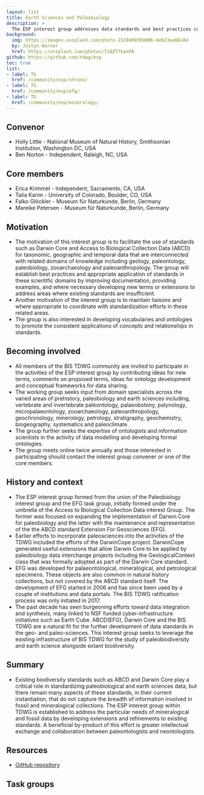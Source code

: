 ```yaml
---
layout: list
title: Earth Sciences and Paleobiology
description: >
  The ESP interest group addresses data standards and best practices concerning information about material samples that support earth science and paleobiology research. Our work will apply emerging methods in data integration, linked open data, and geographic information systems to long established, collection-based disciplines in earth sciences, such as paleontology, chronostratigraphy, and mineralogy.
background:
  img: https://images.unsplash.com/photo-1519409369806-8e923ea66184
  by: Justyn Warner
  href: https://unsplash.com/photos/TzQZTfkanPA
github: https://github.com/tdwg/esp
toc: true
list:
- label: TG
  href: /community/esp/chrono/
- label: TG
  href: /community/esp/efg/
- label: TG
  href: /community/esp/mineralogy/
---
```


## Convenor

- Holly Little - National Museum of Natural History, Smithsonian Institution, Washington DC, USA
- Ben Norton - Independent, Raleigh, NC, USA

## Core members

- Erica Krimmel - Independent, Sacramento, CA, USA
- Talia Karim - University of Colorado, Boulder, CO, USA
- Falko Glöckler - Museum für Naturkunde, Berlin, Germany
- Mareike Petersen - Museum für Naturkunde, Berlin, Germany

## Motivation

- The motivation of this interest group is to facilitate the use of standards such as Darwin Core and Access to Biological Collection Data (ABCD) for taxonomic, geographic and temporal data that are interconnected with related domains of knowledge including geology, paleontology, paleobiology, zooarchaeology and paleoanthropology. The group will establish best practices and appropriate application of standards in these scientific domains by improving documentation, providing examples, and where necessary developing new terms or extensions to address areas where existing standards are insufficient.
- Another motivation of the interest group is to maintain liaisons and where appropriate to coordinate with standardization efforts in these related areas.
- The group is also interested in developing vocabularies and ontologies to promote the consistent applications of concepts and relationships in standards.

## Becoming involved

- All members of the BIS TDWG community are invited to participate in the activities of the ESP interest group by contributing ideas for new terms, comments on proposed terms, ideas for ontology development and conceptual frameworks for data sharing.
- The working group seeks input from domain specialists across the varied areas of prehistory, paleobiology and earth sciences including, vertebrate and invertebrate paleontology, palaeobotony, palynology, micropalaeontology, zooarchaeology, paleoanthropology, geochronology, minerology, petrology, stratigraphy, geochemistry, biogeography, systematics and paleoclimate.
- The group further seeks the expertise of ontologists and information scientists in the activity of data modelling and developing formal ontologies.
- The group meets online twice annually and those interested in participating should contact the interest group convener or one of the core members.

## History and context

- The ESP interest group formed from the union of the Paleobiology interest group and the EFG task group, initially formed under the umbrella of the Access to Biological Collection Data interest Group. The former was focused on expanding the implementation of Darwin Core for paleobiology and the latter with the maintenance and representation of the the ABCD standard Extension For Geosciences (EFG).
- Earlier efforts to incorporate paleosciences into the activities of the TDWG included the efforts of the DarwinCope project. DarwinCope generated useful extensions that allow Darwin Core to be applied by paleobiology data interchange projects including the GeologicalContext class that was formally adopted as part of the Darwin Core standard.
- EFG was developed for palaeontological, mineralogical, and petrological specimens. These objects are also common in natural history collections, but not covered by the ABCD standard itself. The development of EFG started in 2006 and has since been used by a couple of institutions and data portals. The BIS TDWG ratification process was only initiated in 2017.
- The past decade has seen burgeoning efforts toward data integration and synthesis, many linked to NSF funded cyber-infrastructure initiatives such as Earth Cube. ABCD(EFG), Darwin Core and the BIS TDWG are a natural fit for the further development of data standards in the geo- and paleo-sciences. This interest group seeks to leverage the existing infrastructure of BIS TDWG for the study of paleobiodiversity and earth science alongside extant biodiversity.

## Summary

- Existing biodiversity standards such as ABCD and Darwin Core play a critical role in standardizing paleobiological and earth sciences data, but there remain many aspects of these standards, in their current instantiation, that do not capture the breadth of information involved in fossil and mineralogical collections. The ESP interest group within TDWG is established to address the particular needs of mineralogical and fossil data by developing extensions and refinements to existing standards. A beneficial by-product of this effort is greater intellectual exchange and collaboration between paleontologists and neontologists.

## Resources

- [GitHub repository](https://github.com/tdwg/esp)

## Task groups

<!-- list will be inserted below content -->
